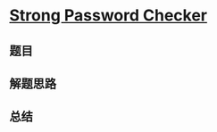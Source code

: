 # [Strong Password Checker](https://leetcode.com/problems/strong-password-checker/)

## 题目


## 解题思路


## 总结


